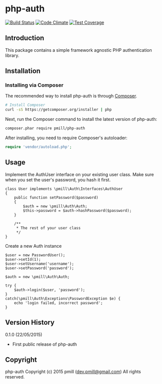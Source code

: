 php-auth 
========

[![Build Status](https://secure.travis-ci.org/pmill/php-auth.svg?branch=master)](http://travis-ci.org/guzzle/guzzle) [![Code Climate](https://codeclimate.com/github/pmill/php-auth/badges/gpa.svg)](https://codeclimate.com/github/pmill/php-auth) [![Test Coverage](https://codeclimate.com/github/pmill/php-auth/badges/coverage.svg)](https://codeclimate.com/github/pmill/php-auth/coverage)

Introduction
------------

This package contains a simple framework agnostic PHP authentication library.


Installation
------------

### Installing via Composer

The recommended way to install php-auth is through
[Composer](http://getcomposer.org).

```bash
# Install Composer
curl -sS https://getcomposer.org/installer | php
```

Next, run the Composer command to install the latest version of php-auth:

```bash
composer.phar require pmill/php-auth
```

After installing, you need to require Composer's autoloader:

```php
require 'vendor/autoload.php';
```


Usage
-----

Implement the AuthUser interface on your existing user class. Make sure when you set the user's password, you hash it first.

    class User implements \pmill\Auth\Interfaces\AuthUser
    {
        public function setPassword($password)
        {
            $auth = new \pmill\Auth\Auth;
            $this->password = $auth->hashPassword($password);
        }
        
        /**
         * The rest of your user class
         */
    }

Create a new Auth instance

    $user = new PasswordUser();
    $user->setId(1);
    $user->setUsername('username');
    $user->setPassword('password');
     
    $auth = new \pmill\Auth\Auth;

    try {
        $auth->login($user, 'password');
    }
    catch(\pmill\Auth\Exceptions\PasswordException $e) {
        echo 'login failed, incorrect password';
    }


Version History
---------------

0.1.0 (22/05/2015)

*   First public release of php-auth


Copyright
---------

php-auth
Copyright (c) 2015 pmill (dev.pmill@gmail.com)
All rights reserved.
